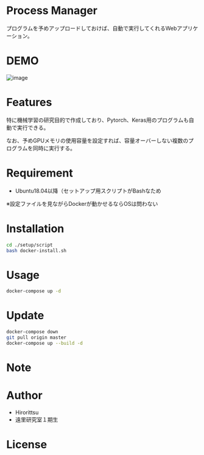 # Process Manager

プログラムを予めアップロードしておけば、自動で実行してくれるWebアプリケーション。  

# DEMO

![image](https://user-images.githubusercontent.com/33301907/88943540-926a0280-d2c6-11ea-8418-4411e00177bc.png)

# Features

特に機械学習の研究目的で作成しており、Pytorch、Keras用のプログラムも自動で実行できる。

なお、予めGPUメモリの使用容量を設定すれば、容量オーバーしない複数のプログラムを同時に実行する。

# Requirement

* Ubuntu18.04以降（セットアップ用スクリプトがBashなため

※設定ファイルを見ながらDockerが動かせるならOSは問わない

# Installation

```bash
cd ./setup/script
bash docker-install.sh
```

# Usage

```bash
docker-compose up -d
```
# Update
```bash
docker-compose down
git pull origin master
docker-compose up --build -d
```

# Note

# Author

* Hirorittsu
* 遠里研究室１期生

# License


